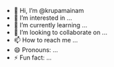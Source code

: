 - 👋 Hi, I’m @krupamainam
- 👀 I’m interested in ...
- 🌱 I’m currently learning ...
- 💞️ I’m looking to collaborate on ...
- 📫 How to reach me ...
- 😄 Pronouns: ...
- ⚡ Fun fact: ...

<!---
krupamainam/krupamainam is a ✨ special ✨ repository because its `README.md` (this file) appears on your GitHub profile.
You can click the Preview link to take a look at your changes.
--->
